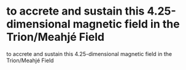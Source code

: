 # to accrete and sustain this 4.25-dimensional magnetic field in the Trion/Meahjé Field

to accrete and sustain this 4.25-dimensional magnetic field in the Trion/Meahjé Field
